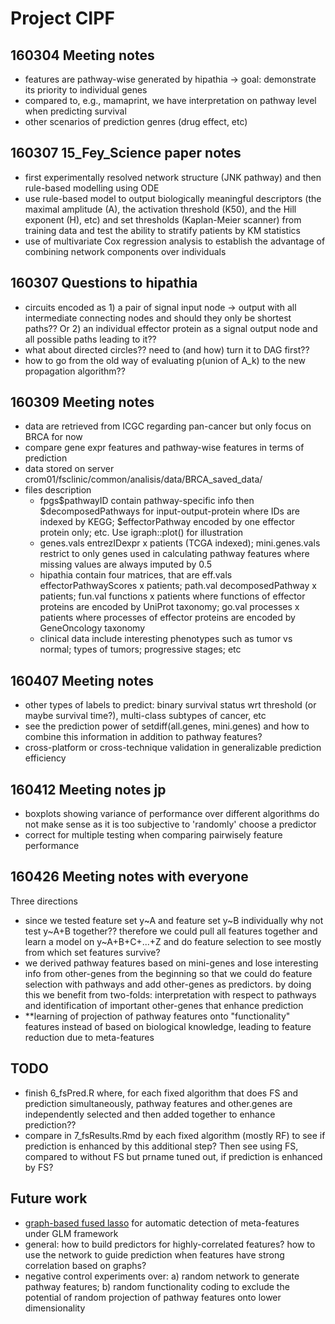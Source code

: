# Project CIPF

## 160304 Meeting notes

- features are pathway-wise generated by hipathia -> goal: demonstrate its priority to individual genes
- compared to, e.g., mamaprint, we have interpretation on pathway level when predicting survival 
- other scenarios of prediction genres (drug effect, etc)

## 160307 15_Fey_Science paper notes

- first experimentally resolved network structure (JNK pathway) and then rule-based modelling using ODE
- use rule-based model to output biologically meaningful descriptors (the maximal amplitude (A), the activation threshold (K50), and the Hill exponent (H), etc) and set thresholds (Kaplan-Meier scanner) from training data and test the ability to stratify patients by KM statistics
- use of multivariate Cox regression analysis to establish the advantage of combining network components over individuals

## 160307 Questions to hipathia

- circuits encoded as 1) a pair of signal input node -> output with all intermediate connecting nodes and should they only be shortest paths?? Or 2) an individual effector protein as a signal output node and all possible paths leading to it??
- what about directed circles?? need to (and how) turn it to DAG first??
- how to go from the old way of evaluating p(union of A_k) to the new propagation algorithm??

## 160309 Meeting notes

- data are retrieved from ICGC regarding pan-cancer but only focus on BRCA for now
- compare gene expr features and pathway-wise features in terms of prediction
- data stored on server crom01/fsclinic/common/analisis/data/BRCA_saved_data/
- files description
    - fpgs$pathwayID contain pathway-specific info then $decomposedPathways for input-output-protein where IDs are indexed by KEGG; $effectorPathway encoded by one effector protein only; etc. Use igraph::plot() for illustration
    - genes.vals entrezIDexpr x patients (TCGA indexed); mini.genes.vals restrict to only genes used in calculating pathway features where missing values are always imputed by 0.5
    - hipathia contain four matrices, that are eff.vals effectorPathwayScores x patients; path.val decomposedPathway x patients; fun.val functions x patients where functions of effector proteins are encoded by UniProt taxonomy; go.val processes x patients where processes of effector proteins are encoded by GeneOncology taxonomy
    - clinical data include interesting phenotypes such as tumor vs normal; types of tumors; progressive stages; etc

## 160407 Meeting notes

- other types of labels to predict: binary survival status wrt threshold (or maybe survival time?), multi-class subtypes of cancer, etc
- see the prediction power of setdiff(all.genes, mini.genes) and how to combine this information in addition to pathway features?
- cross-platform or cross-technique validation in generalizable prediction efficiency

## 160412 Meeting notes jp 

- boxplots showing variance of performance over different algorithms do not make sense as it is too subjective to 'randomly' choose a predictor
- correct for multiple testing when comparing pairwisely feature performance

## 160426 Meeting notes with everyone

Three directions

- since we tested feature set y~A and feature set y~B individually why not test y~A+B together?? therefore we could pull all features together and learn a model on y~A+B+C+...+Z and do feature selection to see mostly from which set features survive?
- we derived pathway features based on mini-genes and lose interesting info from other-genes from the beginning so that we could do feature selection with pathways and add other-genes as predictors. by doing this we benefit from two-folds: interpretation with respect to pathways and identification of important other-genes that enhance prediction
- **learning of projection of pathway features onto "functionality" features instead of based on biological knowledge, leading to feature reduction due to meta-features

## TODO

- finish 6_fsPred.R where, for each fixed algorithm that does FS and prediction simultaneously, pathway features and other.genes are independently selected and then added together to enhance prediction??
- compare in 7_fsResults.Rmd by each fixed algorithm (mostly RF) to see if prediction is enhanced by this additional step? Then see using FS, compared to without FS but prname tuned out, if prediction is enhanced by FS?

## Future work

- [graph-based fused lasso](http://arxiv.org/abs/1011.6409) for automatic detection of meta-features under GLM framework
- general: how to build predictors for highly-correlated features? how to use the network to guide prediction when features have strong correlation based on graphs?
- negative control experiments over: a) random network to generate pathway features; b) random functionality coding to exclude the potential of random projection of pathway features onto lower dimensionality

